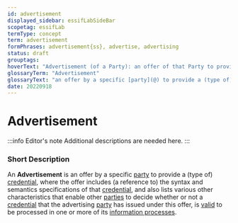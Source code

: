 ```yaml
---
id: advertisement
displayed_sidebar: essifLabSideBar
scopetag: essifLab
termType: concept
term: advertisement
formPhrases: advertisement{ss}, advertise, advertising
status: draft
grouptags:
hoverText: "Advertisement (of a Party): an offer of that Party to provide a (type of) Credential, where the offer includes (a reference to) the syntax and semantics specifications of that Credential, and also lists various other characteristics that enable other Parties to decide whether or not a Credential that the advertising Party has issued under this offer, isValid to be processed in one or more of its Information processes."
glossaryTerm: "Advertisement"
glossaryText: "an offer by a specific [party](@) to provide a (type of) [credential](@), where the offer includes (a reference to) the syntax and semantics specifications of that [credential](@), and also lists various other characteristics that enable other [parties](@) to decide whether or not a [credential](@) that the advertising [party](@) has issued under this offer, is [valid](validate@) to be processed in one or more of its [information processes](information-process@)."
date: 20220918
---
```


# Advertisement

:::info Editor's note
Additional descriptions are needed here.
:::

### Short Description

An **Advertisement** is an offer by a specific [party](@) to provide a (type of) [credential](@), where the offer includes (a reference to) the syntax and semantics specifications of that [credential](@), and also lists various other characteristics that enable other [parties](@) to decide whether or not a [credential](@) that the advertising [party](@) has issued under this offer, is [valid](validate@) to be processed in one or more of its [information processes](information-process@).
